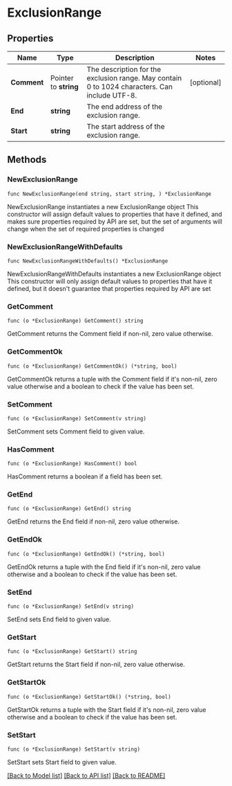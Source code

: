 # ExclusionRange

## Properties

Name | Type | Description | Notes
------------ | ------------- | ------------- | -------------
**Comment** | Pointer to **string** | The description for the exclusion range. May contain 0 to 1024 characters. Can include UTF-8. | [optional] 
**End** | **string** | The end address of the exclusion range. | 
**Start** | **string** | The start address of the exclusion range. | 

## Methods

### NewExclusionRange

`func NewExclusionRange(end string, start string, ) *ExclusionRange`

NewExclusionRange instantiates a new ExclusionRange object
This constructor will assign default values to properties that have it defined,
and makes sure properties required by API are set, but the set of arguments
will change when the set of required properties is changed

### NewExclusionRangeWithDefaults

`func NewExclusionRangeWithDefaults() *ExclusionRange`

NewExclusionRangeWithDefaults instantiates a new ExclusionRange object
This constructor will only assign default values to properties that have it defined,
but it doesn't guarantee that properties required by API are set

### GetComment

`func (o *ExclusionRange) GetComment() string`

GetComment returns the Comment field if non-nil, zero value otherwise.

### GetCommentOk

`func (o *ExclusionRange) GetCommentOk() (*string, bool)`

GetCommentOk returns a tuple with the Comment field if it's non-nil, zero value otherwise
and a boolean to check if the value has been set.

### SetComment

`func (o *ExclusionRange) SetComment(v string)`

SetComment sets Comment field to given value.

### HasComment

`func (o *ExclusionRange) HasComment() bool`

HasComment returns a boolean if a field has been set.

### GetEnd

`func (o *ExclusionRange) GetEnd() string`

GetEnd returns the End field if non-nil, zero value otherwise.

### GetEndOk

`func (o *ExclusionRange) GetEndOk() (*string, bool)`

GetEndOk returns a tuple with the End field if it's non-nil, zero value otherwise
and a boolean to check if the value has been set.

### SetEnd

`func (o *ExclusionRange) SetEnd(v string)`

SetEnd sets End field to given value.


### GetStart

`func (o *ExclusionRange) GetStart() string`

GetStart returns the Start field if non-nil, zero value otherwise.

### GetStartOk

`func (o *ExclusionRange) GetStartOk() (*string, bool)`

GetStartOk returns a tuple with the Start field if it's non-nil, zero value otherwise
and a boolean to check if the value has been set.

### SetStart

`func (o *ExclusionRange) SetStart(v string)`

SetStart sets Start field to given value.



[[Back to Model list]](../README.md#documentation-for-models) [[Back to API list]](../README.md#documentation-for-api-endpoints) [[Back to README]](../README.md)


